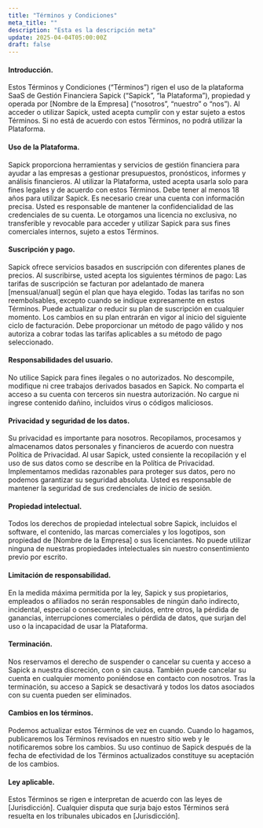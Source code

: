 ```yaml
---
title: "Términos y Condiciones"
meta_title: ""
description: "Esta es la descripción meta"
update: 2025-04-04T05:00:00Z
draft: false
---
```


#### Introducción.

Estos Términos y Condiciones (“Términos”) rigen el uso de la plataforma SaaS de Gestión Financiera Sapick (“Sapick”, “la Plataforma”), propiedad y operada por [Nombre de la Empresa] (“nosotros”, “nuestro” o “nos”). Al acceder o utilizar Sapick, usted acepta cumplir con y estar sujeto a estos Términos. Si no está de acuerdo con estos Términos, no podrá utilizar la Plataforma.

#### Uso de la Plataforma.

Sapick proporciona herramientas y servicios de gestión financiera para ayudar a las empresas a gestionar presupuestos, pronósticos, informes y análisis financieros. Al utilizar la Plataforma, usted acepta usarla solo para fines legales y de acuerdo con estos Términos. Debe tener al menos 18 años para utilizar Sapick. Es necesario crear una cuenta con información precisa. Usted es responsable de mantener la confidencialidad de las credenciales de su cuenta. Le otorgamos una licencia no exclusiva, no transferible y revocable para acceder y utilizar Sapick para sus fines comerciales internos, sujeto a estos Términos.

#### Suscripción y pago.

Sapick ofrece servicios basados en suscripción con diferentes planes de precios. Al suscribirse, usted acepta los siguientes términos de pago: Las tarifas de suscripción se facturan por adelantado de manera [mensual/anual] según el plan que haya elegido. Todas las tarifas no son reembolsables, excepto cuando se indique expresamente en estos Términos. Puede actualizar o reducir su plan de suscripción en cualquier momento. Los cambios en su plan entrarán en vigor al inicio del siguiente ciclo de facturación. Debe proporcionar un método de pago válido y nos autoriza a cobrar todas las tarifas aplicables a su método de pago seleccionado.

#### Responsabilidades del usuario.

No utilice Sapick para fines ilegales o no autorizados. No descompile, modifique ni cree trabajos derivados basados en Sapick. No comparta el acceso a su cuenta con terceros sin nuestra autorización. No cargue ni ingrese contenido dañino, incluidos virus o códigos maliciosos.

#### Privacidad y seguridad de los datos.

Su privacidad es importante para nosotros. Recopilamos, procesamos y almacenamos datos personales y financieros de acuerdo con nuestra Política de Privacidad. Al usar Sapick, usted consiente la recopilación y el uso de sus datos como se describe en la Política de Privacidad. Implementamos medidas razonables para proteger sus datos, pero no podemos garantizar su seguridad absoluta. Usted es responsable de mantener la seguridad de sus credenciales de inicio de sesión.

#### Propiedad intelectual.

Todos los derechos de propiedad intelectual sobre Sapick, incluidos el software, el contenido, las marcas comerciales y los logotipos, son propiedad de [Nombre de la Empresa] o sus licenciantes. No puede utilizar ninguna de nuestras propiedades intelectuales sin nuestro consentimiento previo por escrito.

#### Limitación de responsabilidad.

En la medida máxima permitida por la ley, Sapick y sus propietarios, empleados o afiliados no serán responsables de ningún daño indirecto, incidental, especial o consecuente, incluidos, entre otros, la pérdida de ganancias, interrupciones comerciales o pérdida de datos, que surjan del uso o la incapacidad de usar la Plataforma.

#### Terminación.

Nos reservamos el derecho de suspender o cancelar su cuenta y acceso a Sapick a nuestra discreción, con o sin causa. También puede cancelar su cuenta en cualquier momento poniéndose en contacto con nosotros. Tras la terminación, su acceso a Sapick se desactivará y todos los datos asociados con su cuenta pueden ser eliminados.

#### Cambios en los términos.

Podemos actualizar estos Términos de vez en cuando. Cuando lo hagamos, publicaremos los Términos revisados en nuestro sitio web y le notificaremos sobre los cambios. Su uso continuo de Sapick después de la fecha de efectividad de los Términos actualizados constituye su aceptación de los cambios.

#### Ley aplicable.

Estos Términos se rigen e interpretan de acuerdo con las leyes de [Jurisdicción]. Cualquier disputa que surja bajo estos Términos será resuelta en los tribunales ubicados en [Jurisdicción].
